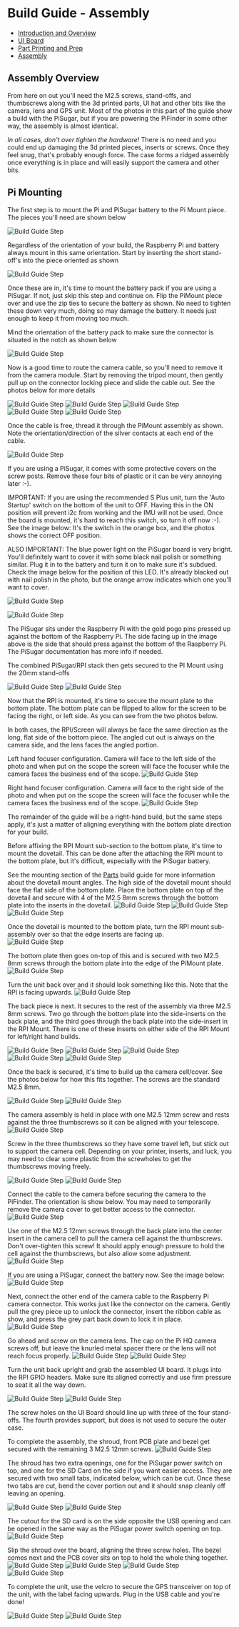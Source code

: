 # Build Guide - Assembly

- [Introduction and Overview](build_guide.md)
- [UI Board](build_guide_ui.md)
- [Part Printing and Prep](build_guide_parts.md)
- [Assembly](build_guide_assembly.md)

## Assembly Overview

From here on out you'll need the M2.5 screws, stand-offs, and thumbscrews along with the 3d printed parts, UI hat and other bits like the camera, lens and GPS unit.  Most of the photos in this part of the guide show a build with the PiSugar, but if you are powering the PiFinder in some other way, the assembly is almost identical.

*In all cases, don't over tighten the hardware!*  There is no need and you could end up damaging the 3d printed pieces, inserts or screws.  Once they feel snug, that's probably enough force.  The case forms a ridged assembly once everything is in place and will easily support the camera and other bits.

## Pi Mounting

The first step is to mount the Pi and PiSugar battery to the Pi Mount piece.  The pieces you'll need are shown below

![Build Guide Step](../images/build_guide/v1.4/build_guide_04.jpg)

Regardless of the orientation of your build, the Raspberry Pi and battery always mount in this same orientation.  Start by inserting the short stand-off's into the piece oriented as shown

![Build Guide Step](../images/build_guide/v1.4/build_guide_05.jpg)

Once these are in, it's time to mount the battery pack if you are using a PiSugar.  If not, just skip this step and continue on.  Flip the PiMount piece over and use the zip ties to secure the battery as shown.  No need to tighten these down very much, doing so may damage the battery.  It needs just enough to keep it from moving too much. 

Mind the orientation of the battery pack to make sure the connector is situated in the notch as shown below

![Build Guide Step](../images/build_guide/v1.4/build_guide_06.jpg)

Now is a good time to route the camera cable, so you'll need to remove it from the camera module.  Start by removing the tripod mount, then gently pull up on the connector locking piece and slide the cable out.  See the photos below for more details

![Build Guide Step](../images/build_guide/v1.4/build_guide_07.jpg)
![Build Guide Step](../images/build_guide/v1.4/build_guide_08.jpg)
![Build Guide Step](../images/build_guide/v1.4/build_guide_09.jpg)
![Build Guide Step](../images/build_guide/v1.4/build_guide_10.jpg)
![Build Guide Step](../images/build_guide/v1.4/build_guide_11.jpg)

Once the cable is free, thread it through the PiMount assembly as shown.  Note the orientation/direction of the silver contacts at each end of the cable.

![Build Guide Step](../images/build_guide/v1.4/build_guide_12.jpg)

If you are using a PiSugar, it comes with some protective covers on the screw posts.  Remove these four bits of plastic or it can be very annoying later :-). 

IMPORTANT: If you are using the recommended S Plus unit, turn the 'Auto Startup' switch on the bottom of the unit to OFF. Having this in the ON position will prevent i2c from working and the IMU will not be used. Once the board is mounted, it's hard to reach this switch, so turn it off now :-). See the image below:  It's the switch in the orange box, and the photos shows the correct OFF position. 

ALSO IMPORTANT:  The blue power light on the PiSugar board is very bright.  You'll definitely want to cover it with some black nail polish or something similar.  Plug it in to the battery and turn it on to make sure it's subdued.  Check the image below for the position of this LED.  It's already blacked out with nail polish in the photo, but the orange arrow indicates which one you'll want to cover.

![Build Guide Step](../images/build_guide/pisugar_setup.jpg)


![Build Guide Step](../images/build_guide/v1.4/build_guide_13.jpg)

The PiSugar sits under the Raspberry Pi with the gold pogo pins pressed up against the bottom of the Raspberry Pi.  The side facing up in the image above is the side that should press against the bottom of the Raspberry Pi.  The PiSugar documentation has more info if needed. 

The combined PiSugar/RPI stack then gets secured to the PI Mount using the 20mm stand-offs

![Build Guide Step](../images/build_guide/v1.4/build_guide_15.jpg)
![Build Guide Step](../images/build_guide/v1.4/build_guide_16.jpg)

Now that the RPI is mounted, it's time to secure the mount plate to the bottom plate.  The bottom plate can be flipped to allow for the screen to be facing the right, or left side.  As you can see from the two photos below.

In both cases, the RPI/Screen will always be face the same direction as the long, flat side of the bottom piece.  The angled cut out is always on the camera side, and the lens faces the angled portion.  

Left hand focuser configuration.  Camera will face to the left side of the photo and when put on the scope the screen will face the focuser while the camera faces the business end of the scope.
![Build Guide Step](../images/build_guide/v1.4/build_guide_17.jpg)

Right hand focuser configuration.  Camera will face to the right side of the photo and when put on the scope the screen will face the focuser while the camera faces the business end of the scope.
![Build Guide Step](../images/build_guide/v1.4/build_guide_18.jpg)

The remainder of the guide will be a right-hand build, but the same steps apply, it's just a matter of aligning everything with the bottom plate direction for your build.

Before affixing the RPI Mount sub-section to the bottom plate, it's time to mount the dovetail.  This can be done after the attaching the RPI mount to the bottom plate, but it's difficult, especially with the PiSugar battery.

See the mounting section of the [Parts](build_guide_parts.md#mounting) build guide for more information about the dovetail mount angles. The high side of the dovetail mount should face the flat side of the bottom plate.   Place the bottom plate on top of the dovetail and secure with 4 of the M2.5 8mm screws through the bottom plate into the inserts in the dovetail.
![Build Guide Step](../images/build_guide/v1.4/build_guide_19.jpg)
![Build Guide Step](../images/build_guide/v1.4/build_guide_20.jpg)
![Build Guide Step](../images/build_guide/v1.4/build_guide_22.jpg)

Once the dovetail is mounted to the bottom plate, turn the RPI mount sub-assembly over so that the edge inserts are facing up.  
![Build Guide Step](../images/build_guide/v1.4/build_guide_23.jpg)

The bottom plate then goes on-top of this and is secured with two M2.5 8mm screws through the bottom plate into the edge of the PiMount plate. 
![Build Guide Step](../images/build_guide/v1.4/build_guide_24.jpg)

Turn the unit back over and it should look something like this.  Note that the RPI is facing upwards. 
![Build Guide Step](../images/build_guide/v1.4/build_guide_26.jpg)

The back piece is next.  It secures to the rest of the assembly via three M2.5 8mm screws.  Two go through the bottom plate into the side-inserts on the back plate, and the third goes through the back plate into the side-insert in the RPI Mount.  There is one of these inserts on either side of the RPI Mount for left/right hand builds.

![Build Guide Step](../images/build_guide/v1.4/build_guide_27.jpg)
![Build Guide Step](../images/build_guide/v1.4/build_guide_28.jpg)
![Build Guide Step](../images/build_guide/v1.4/build_guide_29.jpg)
![Build Guide Step](../images/build_guide/v1.4/build_guide_30.jpg)
![Build Guide Step](../images/build_guide/v1.4/build_guide_31.jpg)

Once the back is secured, it's time to build up the camera cell/cover.  See the photos below for how this fits together.  The screws are the standard M2.5 8mm.

![Build Guide Step](../images/build_guide/v1.4/build_guide_32.jpg)
![Build Guide Step](../images/build_guide/v1.4/build_guide_33.jpg)

The camera assembly is held in place with one M2.5 12mm screw and rests against the three thumbscrews so it can be aligned with your telescope.
![Build Guide Step](../images/build_guide/v1.4/build_guide_34.jpg)

Screw in the three thumbscrews so they have some travel left, but stick out to support the camera cell.  Depending on your printer, inserts, and luck, you may need to clear some plastic from the screwholes to get the thumbscrews moving freely.  

![Build Guide Step](../images/build_guide/v1.4/build_guide_35.jpg)
![Build Guide Step](../images/build_guide/v1.4/build_guide_36.jpg)

Connect the cable to the camera before securing the camera to the PiFinder.  The orientation is show below.  You may need to temporarily remove the camera cover to get better access to the connector.
![Build Guide Step](../images/build_guide/v1.4/build_guide_37.jpg)

Use one of the M2.5 12mm screws through the back plate into the center insert in the camera cell to pull the camera cell against the thumbscrews.  Don't over-tighten this screw!  It should apply enough pressure to hold the cell against the thumbscrews, but also allow some adjustment.
![Build Guide Step](../images/build_guide/v1.4/build_guide_38.jpg)

If you are using a PiSugar, connect the battery now.  See the image below:
![Build Guide Step](../images/build_guide/v1.4/build_guide_39.jpg)

Next, connect the other end of the camera cable to the Raspberry Pi camera connector.  This works just like the connector on the camera.  Gently pull the grey piece up to unlock the connector, insert the ribbon cable as show, and press the grey part back down to lock it in place.
![Build Guide Step](../images/build_guide/v1.4/build_guide_40.jpg)

Go ahead and screw on the camera lens.  The cap on the Pi HQ camera screws off, but leave the knurled metal spacer there or the lens will not reach focus properly. 
![Build Guide Step](../images/build_guide/v1.4/build_guide_41.jpg)
![Build Guide Step](../images/build_guide/v1.4/build_guide_42.jpg)

Turn the unit back upright and grab the assembled UI board.  It plugs into the RPI GPIO headers.  Make sure its aligned correctly and use firm pressure to seat it all the way down.

![Build Guide Step](../images/build_guide/v1.4/build_guide_44.jpg)
![Build Guide Step](../images/build_guide/v1.4/build_guide_45.jpg)

The screw holes on the UI Board should line up with three of the four stand-offs.  The fourth provides support, but does is not used to secure the outer case. 

To complete the assembly, the shroud, front PCB plate and bezel get secured with the remaining 3 M2.5 12mm screws.
![Build Guide Step](../images/build_guide/v1.4/build_guide_46.jpg)

The shroud has two extra openings, one for the PiSugar power switch on top, and one for the SD Card on the side if you want easier access.  They are secured with two small tabs, indicated below, which can be cut.  Once these two tabs are cut, bend the cover portion out and it should snap cleanly off leaving an opening.

![Build Guide Step](../images/build_guide/v1.4/build_guide_47.jpg)
![Build Guide Step](../images/build_guide/v1.4/build_guide_48.jpg)

The cutout for the SD card is on the side opposite the USB opening and can be opened in the same way as the PiSugar power switch opening on top.
![Build Guide Step](../images/build_guide/v1.4/build_guide_49.jpg)

Slip the shroud over the board, aligning the three screw holes.  The bezel comes next and the PCB cover sits on top to hold the whole thing together.    
![Build Guide Step](../images/build_guide/v1.4/build_guide_50.jpg)
![Build Guide Step](../images/build_guide/v1.4/build_guide_51.jpg)
![Build Guide Step](../images/build_guide/v1.4/build_guide_52.jpg)
![Build Guide Step](../images/build_guide/v1.4/build_guide_53.jpg)

To complete the unit, use the velcro to secure the GPS transceiver on top of the unit, with the label facing upwards.  Plug in the USB cable and you're done!

![Build Guide Step](../images/build_guide/v1.4/build_guide_54.jpg)
![Build Guide Step](../images/build_guide/v1.4/build_guide_55.jpg)
